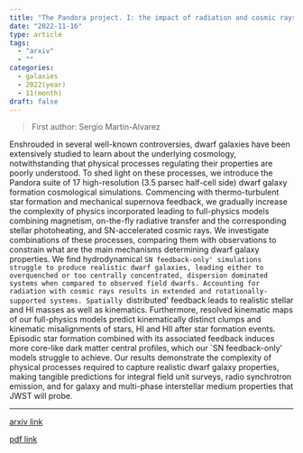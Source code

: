 ```yaml
---
title: "The Pandora project. I: the impact of radiation and cosmic rays on baryonic and dark matter properties of dwarf galaxies"
date: "2022-11-16"
type: article
tags:
  - "arxiv"
  - ""
categories:
  - galaxies
  - 2022(year)
  - 11(month)
draft: false
---
```


> First author: Sergio Martin-Alvarez

 Enshrouded in several well-known controversies, dwarf galaxies have been
extensively studied to learn about the underlying cosmology, notwithstanding
that physical processes regulating their properties are poorly understood. To
shed light on these processes, we introduce the Pandora suite of 17
high-resolution (3.5 parsec half-cell side) dwarf galaxy formation cosmological
simulations. Commencing with thermo-turbulent star formation and mechanical
supernova feedback, we gradually increase the complexity of physics
incorporated leading to full-physics models combining magnetism, on-the-fly
radiative transfer and the corresponding stellar photoheating, and
SN-accelerated cosmic rays. We investigate combinations of these processes,
comparing them with observations to constrain what are the main mechanisms
determining dwarf galaxy properties. We find hydrodynamical `SN feedback-only'
simulations struggle to produce realistic dwarf galaxies, leading either to
overquenched or too centrally concentrated, dispersion dominated systems when
compared to observed field dwarfs. Accounting for radiation with cosmic rays
results in extended and rotationally-supported systems. Spatially `distributed'
feedback leads to realistic stellar and HI masses as well as kinematics.
Furthermore, resolved kinematic maps of our full-physics models predict
kinematically distinct clumps and kinematic misalignments of stars, HI and HII
after star formation events. Episodic star formation combined with its
associated feedback induces more core-like dark matter central profiles, which
our `SN feedback-only' models struggle to achieve. Our results demonstrate the
complexity of physical processes required to capture realistic dwarf galaxy
properties, making tangible predictions for integral field unit surveys, radio
synchrotron emission, and for galaxy and multi-phase interstellar medium
properties that JWST will probe.

---
[arxiv link](http://arxiv.org/abs/2211.09139v1)

[pdf link](http://arxiv.org/pdf/2211.09139v1)